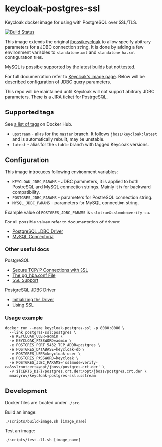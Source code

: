 # keycloak-postgres-ssl

Keycloak docker image for using with PostgreSQL over SSL/TLS.

[![Build Status](https://travis-ci.org/mnasyrov/keycloak-postgres-ssl.svg?branch=master)](https://travis-ci.org/mnasyrov/keycloak-postgres-ssl)


This image extends the original [jboss/keycloak][keycloak] to allow specify abitrary parameters for a JDBC connection string. It is done by adding a few environment variables to `standalone.xml` and `standalone-ha.xml` configuration files.

MySQL is possible supported by the latest builds but not tested.

For full documentation refer to [Keycloak's image page][keycloak]. Below will be described configuration of JDBC query parameters.

This repo will be maintained until Keycloak will not support abitrary JDBC parameters. There is a [JIRA ticket][jira-postgres-ssl] for PostrgeSQL.

[keycloak]: https://hub.docker.com/r/jboss/keycloak/
[jira-postgres-ssl]: https://issues.jboss.org/browse/KEYCLOAK-5231


## Supported tags

See [a list of tags](https://hub.docker.com/r/mnasyrov/keycloak-postgres-ssl/tags/) on Docker Hub.
* `upstream` - alias for the `master` branch. It follows `jboss/keycloak:latest` and is automatically rebuilt, may be unstable.
* `latest` - alias for the `stable` branch with tagged Keycloak versions. 


## Configuration

This image introduces following environment variables:
* `KEYCLOAK_JDBC_PARAMS` - JDBC parameters, it is applied to both PostreSQL and MySQL connection strings. Mainly it is for backward compatibility.
* `POSTGRES_JDBC_PARAMS` - parameters for PostreSQL connection string.
* `MYSQL_JDBC_PARAMS` - parameters for MySQL connection string.

Example value of `POSTGRES_JDBC_PARAMS` is `ssl=true&sslmode=verify-ca`.

For all possible values refer to documentation of drivers:
* [PostgreSQL JDBC Driver](https://jdbc.postgresql.org/documentation/head/connect.html)
* [MySQL Connector/J](https://dev.mysql.com/doc/connector-j/5.1/en/connector-j-reference-configuration-properties.html)


### Other useful docs

PostgreSQL
* [Secure TCP/IP Connections with SSL](https://www.postgresql.org/docs/current/static/ssl-tcp.html)
* [The pg_hba.conf File](https://www.postgresql.org/docs/current/static/auth-pg-hba-conf.html)
* [SSL Support](https://www.postgresql.org/docs/current/static/libpq-ssl.html)

PostgreSQL JDBC Driver
* [Initializing the Driver](https://jdbc.postgresql.org/documentation/head/connect.html)
* [Using SSL](https://jdbc.postgresql.org/documentation/head/ssl-client.html)


### Usage example

    docker run --name keycloak-postgres-ssl -p 8080:8080 \
      --link postgres-ssl:postgres \
      -e KEYCLOAK_USER=admin \
      -e KEYCLOAK_PASSWORD=admin \
      -e POSTGRES_PORT_5432_TCP_ADDR=postgres \
      -e POSTGRES_DATABASE=keycloak-db \
      -e POSTGRES_USER=keycloak-user \
      -e POSTGRES_PASSWORD=keycloak \
      -e POSTGRES_JDBC_PARAMS='sslmode=verify-ca&sslrootcert=/opt/jboss/postgres.crt.der' \
      -v ${CERTS_DIR}/postgres.crt.der:/opt/jboss/postgres.crt.der \
      mnasyrov/keycloak-postgres-ssl:upstream


## Development

Docker files are located under `./src`.

Build an image:

    ./scripts/build-image.sh [image_name]

Test an image:
    
    ./scripts/test-all.sh [image_name]

